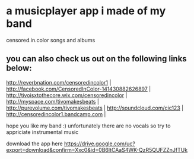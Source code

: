 # a musicplayer app i made of my band

censored.in.color songs and albums

you can also check us out on the following links below:
--------------------------------------------------------

http://reverbnation.com/censoredincolor1 |
http://facebook.com/CensoredInColor-141430882626897 |
http://tivoisxtothecore.wix.com/censoredincolor |
http://myspace.com/tivomakesbeats |
http://purevolume.com/tivomakesbeats |
http://soundcloud.com/cic123 |
http://censoredincolor1.bandcamp.com |

hope you like my band :)
unfortunately there are no vocals so try to appriciate instrumental music

download the app here
https://drive.google.com/uc?export=download&confirm=Xxc0&id=0B6ltCAaS4WK-QzR5QUFZZnJfTUk
